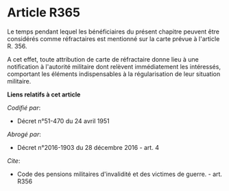 # Article R365

Le temps pendant lequel les bénéficiaires du présent chapitre peuvent être considérés comme réfractaires est mentionné sur la
carte prévue à l'article R. 356.

A cet effet, toute attribution de carte de réfractaire donne lieu à une notification à l'autorité militaire dont relèvent
immédiatement les intéressés, comportant les éléments indispensables à la régularisation de leur situation militaire.

**Liens relatifs à cet article**

_Codifié par_:

  - Décret n°51-470 du 24 avril 1951

_Abrogé par_:

  - Décret n°2016-1903 du 28 décembre 2016 - art. 4

_Cite_:

  - Code des pensions militaires d'invalidité et des victimes de guerre. - art. R356
